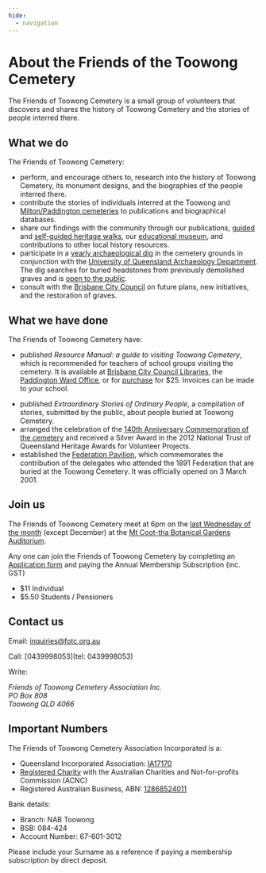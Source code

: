 ```yaml
---
hide:
  - navigation
---
```


#  About the Friends of the Toowong Cemetery

The Friends of Toowong Cemetery is a small group of volunteers that discovers and shares the history of Toowong Cemetery and the stories of people interred there. 

<!-- photo of members -->

## What we do 

The Friends of Toowong Cemetery:

- perform, and encourage others to, research into the history of Toowong Cemetery, its monument designs, and the biographies of the people interred there.
- contribute the stories of individuals interred at the Toowong and [Milton/Paddington cemeteries](https://www.brisbane.qld.gov.au/community-and-safety/community-support/cemeteries/historic-cemeteries/paddington-cemetery) to publications and biographical databases.
- share our findings with the community through our publications, [guided](../guided-walks.md) and [self-guided heritage walks](/walks), our [educational museum](/cemetery/#museum), and contributions to other local history resources.
- participate in a [yearly archaeological dig](https://www.abc.net.au/news/2018-05-26/archaeology-dig-at-toowong-cemetery-a-chance-to-unearth-history/9800474) in the cemetery grounds in conjunction with the [University of Queensland Archaeology Department](https://social-science.uq.edu.au/undergraduate/archaeology). The dig searches for buried headstones from previously demolished graves and is [open to the public](https://archaeologyweek.org/events-list/national-archaeology-week-2022).
- consult with the [Brisbane City Council](https://www.brisbane.qld.gov.au/community-and-safety/community-support/cemeteries/toowong-cemetery) on future plans, new initiatives, and the restoration of graves.

## What we have done

The Friends of Toowong Cemetery have:

- published *Resource Manual: a guide to visiting Toowong Cemetery*, which is recommended for teachers of school groups visiting the cemetery. It is available at [Brisbane City Council Libraries](https://www.brisbane.qld.gov.au/things-to-see-and-do/council-venues-and-precincts/libraries), the [Paddington Ward Office](https://www.brisbane.qld.gov.au/about-council/governance-and-strategy/lord-mayor-and-councillors/ward-office-locations/paddington-ward), or for [purchase](mailto://inquiries@fotc.org.au) for $25. Invoices can be made to your school.
<!-- Why not publish the resource for free? -->
- published *Extraordinary Stories of Ordinary People*, a compilation of stories, submitted by the public, about people buried at Toowong Cemetery. 
- arranged the celebration of the [140th Anniversary Commemoration of the cemetery](140-commemoration.md) and received a Silver Award in the 2012 National Trust of Queensland Heritage Awards for Volunteer Projects.
- established the [Federation Pavilion](https://monumentaustralia.org.au/themes/government/federal/display/92703-the-federation-pavilion-), which commemorates the contribution of the delegates who attended the 1891 Federation that are buried at the Toowong Cemetery. It was officially opened on 3 March 2001.

<!-- add image -->

## Join us 

The Friends of Toowong Cemetery meet at 6pm on the [last Wednesday of the month](https://www.timeanddate.com/calendar/custom.html?year=2022&y2=2023&months=24&country=29&typ=3&display=3&cols=0&fdow=7&hol=0&ctf=5&ctc=2&holmark=2&hod=1&hcl=1&cdt=7&cwd=___1___&cwf=______&holm=1&df=1) (except December) at the [Mt Coot-tha Botanical Gardens Auditorium](https://www.brisbane.qld.gov.au/things-to-see-and-do/council-venues-and-precincts/parks/botanic-gardens-in-brisbane/brisbane-botanic-gardens-mt-coot-tha). 

<!-- convert to google form --> 
Any one can join the Friends of Toowong Cemetery by completing an [Application form](http://www.fotc.org.au/subset/membership.pdf) and paying the Annual Membership Subscription (inc. GST)

- $11 Individual
- $5.50 Students / Pensioners


## Contact us 

Email: [inquiries@fotc.org.au](mailto://inquiries@fotc.org.au)

Call: [0439998053](tel: 0439998053) 

Write: 

<address>
Friends of Toowong Cemetery Association Inc.<br>
PO Box 808 <br>
Toowong QLD 4066
</address>


## Important Numbers

The Friends of Toowong Cemetery Association Incorporated is a:

- Queensland Incorporated Association: [IA17170](https://www.qld.gov.au/law/laws-regulated-industries-and-accountability/queensland-laws-and-regulations/check-a-licence-association-charity-or-register/check-a-charity-or-association)
- [Registered Charity](https://www.acnc.gov.au/charity/43eddd5b304a9f6e10eced63db189d47) with the Australian Charities and Not-for-profits Commission (ACNC)
- Registered Australian Business, ABN: [12868524011](https://abr.business.gov.au/ABN/View?id=12868524011)


Bank details: 

- Branch: NAB Toowong
- BSB: 084-424 
- Account Number: 67-601-3012

Please include your Surname as a reference if paying a membership subscription by direct deposit. 
